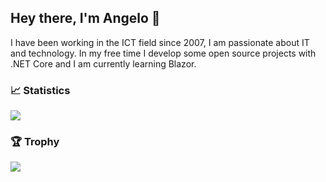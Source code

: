 ## Hey there, I'm Angelo 👋

<!-- ### Profile -->
I have been working in the ICT field since 2007, I am passionate about IT and technology. In my free time I develop some open source projects with .NET Core and I am currently learning Blazor.<br>

<!--
**AngeloPirola/AngeloPirola** is a ✨ _special_ ✨ repository because its `README.md` (this file) appears on your GitHub profile.

Here are some ideas to get you started:

- 🔭 I’m currently working on ...
- 🌱 I’m currently learning ...
- 👯 I’m looking to collaborate on ...
- 🤔 I’m looking for help with ...
- 💬 Ask me about ...
- 📫 How to reach me: ...
- 😄 Pronouns: ...
- ⚡ Fun fact: ...
-->

### :chart_with_upwards_trend: Statistics<br>
<img src="https://github-profile-summary-cards.vercel.app/api/cards/profile-details?username=angelopirola&theme=vue" />


### 🏆 Trophy
<img src="https://github-profile-trophy.vercel.app/?username=angelopirola" />
